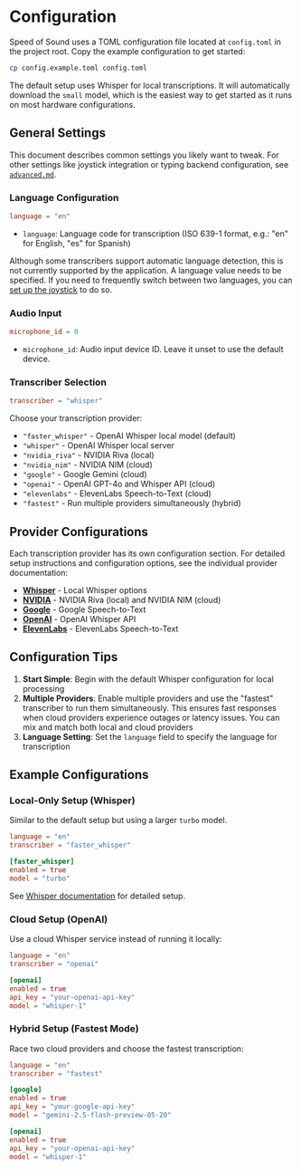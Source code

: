 # Configuration

Speed of Sound uses a TOML configuration file located at `config.toml` in the project root. Copy the example configuration to get started:

```bash
cp config.example.toml config.toml
```

The default setup uses Whisper for local transcriptions. It will automatically download the `small` model, which is the easiest way to get started as it runs on most hardware configurations.

## General Settings

This document describes common settings you likely want to tweak. For other settings like joystick integration or typing backend configuration, see [`advanced.md`](advanced.md).

### Language Configuration

```toml
language = "en"
```

- `language`: Language code for transcription (ISO 639-1 format, e.g.: "en" for English, "es" for Spanish)

Although some transcribers support automatic language detection, this is not currently supported by the application. A language value needs to be specified. If you need to frequently switch between two languages, you can [set up the joystick](advanced.md) to do so.

### Audio Input

```toml
microphone_id = 0
```

- `microphone_id`: Audio input device ID. Leave it unset to use the default device.

### Transcriber Selection

```toml
transcriber = "whisper"
```

Choose your transcription provider:
- `"faster_whisper"` - OpenAI Whisper local model (default)
- `"whisper"` - OpenAI Whisper local server
- `"nvidia_riva"` - NVIDIA Riva (local)
- `"nvidia_nim"` - NVIDIA NIM (cloud)
- `"google"` - Google Gemini (cloud)
- `"openai"` - OpenAI GPT-4o and Whisper API (cloud)
- `"elevenlabs"` - ElevenLabs Speech-to-Text (cloud)
- `"fastest"` - Run multiple providers simultaneously (hybrid)

## Provider Configurations

Each transcription provider has its own configuration section. For detailed setup instructions and configuration options, see the individual provider documentation:

- **[Whisper](whisper.md)** - Local Whisper options
- **[NVIDIA](nvidia.md)** - NVIDIA Riva (local) and NVIDIA NIM (cloud)
- **[Google](google.md)** - Google Speech-to-Text
- **[OpenAI](openai.md)** - OpenAI Whisper API
- **[ElevenLabs](elevenlabs.md)** - ElevenLabs Speech-to-Text

## Configuration Tips

1. **Start Simple**: Begin with the default Whisper configuration for local processing
2. **Multiple Providers**: Enable multiple providers and use the "fastest" transcriber to run them simultaneously. This ensures fast responses when cloud providers experience outages or latency issues. You can mix and match both local and cloud providers
3. **Language Setting**: Set the `language` field to specify the language for transcription

## Example Configurations

### Local-Only Setup (Whisper)

Similar to the default setup but using a larger `turbo` model.
```toml
language = "en"
transcriber = "faster_whisper"

[faster_whisper]
enabled = true
model = "turbo"
```
See [Whisper documentation](whisper.md) for detailed setup.

### Cloud Setup (OpenAI)
Use a cloud Whisper service instead of running it locally:

```toml
language = "en"
transcriber = "openai"

[openai]
enabled = true
api_key = "your-openai-api-key"
model = "whisper-1"
```

### Hybrid Setup (Fastest Mode)
Race two cloud providers and choose the fastest transcription:

```toml
language = "en"
transcriber = "fastest"

[google]
enabled = true
api_key = "your-google-api-key"
model = "gemini-2.5-flash-preview-05-20"

[openai]
enabled = true
api_key = "your-openai-api-key"
model = "whisper-1"
```
